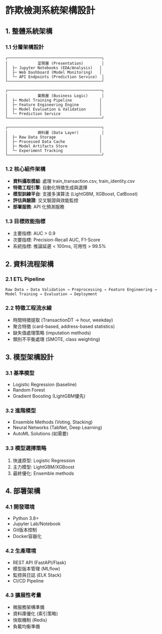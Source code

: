 # 詐欺檢測系統架構設計

## 1. 整體系統架構

### 1.1 分層架構設計
```
┌─────────────────────────────────────────┐
│             呈現層 (Presentation)        │
│  ├─ Jupyter Notebooks (EDA/Analysis)   │
│  ├─ Web Dashboard (Model Monitoring)   │
│  └─ API Endpoints (Prediction Service)  │
└─────────────────────────────────────────┘

┌─────────────────────────────────────────┐
│             業務層 (Business Logic)      │
│  ├─ Model Training Pipeline            │
│  ├─ Feature Engineering Engine         │
│  ├─ Model Evaluation & Validation      │
│  └─ Prediction Service                 │
└─────────────────────────────────────────┘

┌─────────────────────────────────────────┐
│             資料層 (Data Layer)          │
│  ├─ Raw Data Storage                   │
│  ├─ Processed Data Cache               │
│  ├─ Model Artifacts Store              │
│  └─ Experiment Tracking                │
└─────────────────────────────────────────┘
```

### 1.2 核心組件架構
- **資料攝取模組**: 處理 train_transaction.csv, train_identity.csv
- **特徵工程引擎**: 自動化特徵生成與選擇
- **模型訓練平台**: 支援多演算法 (LightGBM, XGBoost, CatBoost)
- **評估與驗證**: 交叉驗證與效能監控
- **部署服務**: API 化預測服務

### 1.3 目標效能指標
- 主要指標: AUC > 0.9
- 次要指標: Precision-Recall AUC, F1-Score
- 系統指標: 推論延遲 < 100ms, 可用性 > 99.5%

## 2. 資料流程架構

### 2.1 ETL Pipeline
```
Raw Data → Data Validation → Preprocessing → Feature Engineering → Model Training → Evaluation → Deployment
```

### 2.2 特徵工程流水線
- 時間特徵提取 (TransactionDT → hour, weekday)
- 聚合特徵 (card-based, address-based statistics)
- 缺失值處理策略 (imputation methods)
- 類別不平衡處理 (SMOTE, class weighting)

## 3. 模型架構設計

### 3.1 基準模型
- Logistic Regression (baseline)
- Random Forest
- Gradient Boosting (LightGBM優先)

### 3.2 進階模型
- Ensemble Methods (Voting, Stacking)
- Neural Networks (TabNet, Deep Learning)
- AutoML Solutions (如需要)

### 3.3 模型選擇策略
1. 快速原型: Logistic Regression
2. 主力模型: LightGBM/XGBoost
3. 最終優化: Ensemble methods

## 4. 部署架構

### 4.1 開發環境
- Python 3.8+
- Jupyter Lab/Notebook
- Git版本控制
- Docker容器化

### 4.2 生產環境
- REST API (FastAPI/Flask)
- 模型版本管理 (MLflow)
- 監控與日誌 (ELK Stack)
- CI/CD Pipeline

### 4.3 擴展性考量
- 微服務架構準備
- 資料庫優化 (索引策略)
- 快取機制 (Redis)
- 負載均衡準備